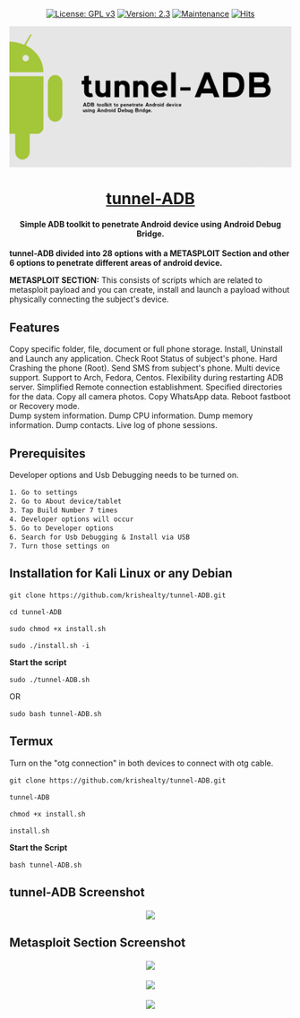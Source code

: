 <div align="center" markdown="1">

[![License: GPL v3](https://img.shields.io/badge/License-GPLv3-blue.svg)](https://www.gnu.org/licenses/gpl-3.0)
[![Version: 2.3](https://img.shields.io/badge/Version%3F-2.3-green.svg)](https://github.com/krishealty/tunnel-ADB)
[![Maintenance](https://img.shields.io/badge/Maintained%3F-yes-green.svg)](https://gitHub.com/krishealty/tunnel-ADB/graphs/commit-activity)
[![Hits](https://hits.seeyoufarm.com/api/count/incr/badge.svg?url=https%3A%2F%2Fgithub.com%2Fkrishealty%2Ftunnel-ADB&count_bg=%2379C83D&title_bg=%23555555&icon=&icon_color=%23E7E7E7&title=Hits&edge_flat=false)](https://ashwini.codes)

</div>


<p align="center">
  <a href="https://github.com/krishealty/tunnel-ADB">
    <img align="center" src="screenshots/tunnel-ADB-Banner.png" alt="tunnel-ADB-Banner"></a><br>
  </a>
  <a href="https://github.com/krishealty/tunnel-ADB">
   <h1 align="center">tunnel-ADB</h1>
  </a>
  <h4 align="center"><b>
  Simple ADB toolkit to penetrate Android device using Android Debug Bridge.
  </b></h4>
  </p>

**tunnel-ADB divided into 28 options with a METASPLOIT Section and other 6 options to penetrate different areas of android device.**


**METASPLOIT SECTION:** This consists of scripts which are related to metasploit payload and you can create, install and launch a payload without physically connecting the subject's device.

## Features

Copy specific folder, file, document or full phone storage.
Install, Uninstall and Launch any application.
Check Root Status of subject's phone.
Hard Crashing the phone (Root).
Send SMS from subject's phone.
Multi device support.
Support to Arch, Fedora, Centos.
Flexibility during restarting ADB server.
Simplified Remote connection establishment.
Specified directories for the data.
Copy all camera photos.
Copy WhatsApp data.
Reboot fastboot or Recovery mode.           
Dump system information.
Dump CPU information.
Dump memory information.
Dump contacts.
Live log of phone sessions.

## Prerequisites

Developer options and Usb Debugging needs to be turned on.

```
1. Go to settings
2. Go to About device/tablet
3. Tap Build Number 7 times
4. Developer options will occur
5. Go to Developer options
6. Search for Usb Debugging & Install via USB
7. Turn those settings on
```

## Installation for Kali Linux or any Debian

```
git clone https://github.com/krishealty/tunnel-ADB.git
```

```
cd tunnel-ADB
```

```
sudo chmod +x install.sh
```

```
sudo ./install.sh -i
```

**Start the script**

```
sudo ./tunnel-ADB.sh
```

OR

```
sudo bash tunnel-ADB.sh
```

## Termux

Turn on the "otg connection" in both devices to connect with otg cable.

```
git clone https://github.com/krishealty/tunnel-ADB.git
```

```
tunnel-ADB
```

```
chmod +x install.sh
```

```
install.sh
```

**Start the Script**

```
bash tunnel-ADB.sh
```

## tunnel-ADB Screenshot

<p align="center">
    <img align="center" src="20240617_133503.jpg"><br>
</p>

## Metasploit Section Screenshot

<p align="center">
    <img align="center" src="git4.jpeg"><br><br>
    <img align="center" src="20240617_133542.jpg"><br><br>
    <img align="center" src="git3.jpeg"><br><br>
</p>



